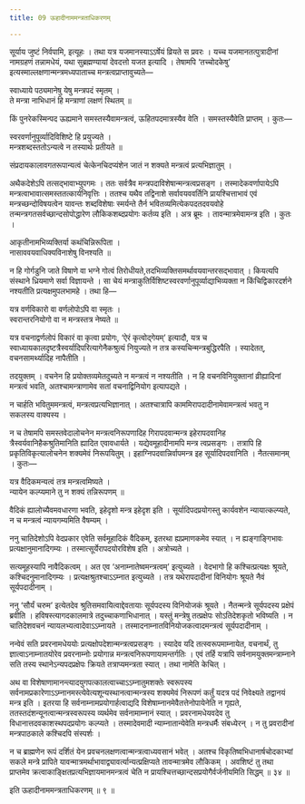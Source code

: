 ```yaml
---
title: 09 ऊहादीनाममन्त्रताधिकरणम्

---
```


सूर्याय जुष्टं निर्वपामि, इत्यूहः । तथा यत्र यजमानस्याऽऽर्षेयं व्रियते स प्रवरः । यच्च यजमानतत्पुत्रादीनां नामग्रहणं तन्नामधेयं, यथा सुब्रह्मण्यायां देवदत्तो यजत इत्यादि । तेषामपि ‘तच्चोदकेषु’ इत्यस्माल्लक्षणान्मन्त्रमध्यपाताच्च मन्त्रत्वप्राप्तावुच्यते—

स्वाध्याये पठ्यमानेषु येषु मन्त्रपदं स्मृतम् ।  
ते मन्त्रा नाभिधानं हि मन्त्राणां लक्षणं स्थितम् ॥  


किं पुनरेकस्मिन्पद ऊह्यमाने समस्तस्यैवामन्त्रत्वं, ऊहितपदमात्रस्यैव वेति । समस्तस्यैवेति प्राप्तम् । कुतः—

स्वरवर्णानुपूर्व्यादिविशिष्टे हि प्रयुज्यते ।  
मन्त्रशब्दस्ततोऽन्यत्वे न तस्यार्थः प्रतीयते ॥  


संप्रदायकालावगतरूपान्यत्वं चेत्केनचिदप्यंशेन जातं न शक्यते मन्त्रत्वं प्रत्यभिज्ञातुम् ।

अथैकदेशेऽपि तत्सद्भावाभ्युपगमः । ततः सर्वत्रैव मन्त्रपदाविशेषान्मन्त्रत्वप्रसङ्ग । तस्मादेकवर्णापायेऽपि मन्त्रत्वाभावात्समस्ततत्कार्यनिवृत्तिः । ततश्च यथैव तद्विनाशे सर्वावयववर्तिनि प्रायश्चित्ताभावं एवं मन्त्रच्छन्दोविषयत्वेन यावन्तः शब्दविशेषाः स्मर्यन्ते तैर्न भवितव्यमित्येकपदतदवयवोहे तन्मन्त्रगतसर्वच्छान्दसोपोद्धारेण लौकिकशब्दप्रयोगः कर्तव्य इति । अत्र ब्रूमः । तावन्मात्रमेवामन्त्र इति । कुतः ।

आकृतीनामभिव्यक्तिर्या कथंचिन्निरूपिता ।  
नासाववयवाधिक्यविनाशेषु विनश्यति ॥  


न हि गोर्गडुनि जाते विषाणे वा भग्ने गोत्वं तिरोधीयते,तदभिव्यक्तिसमर्थावयवान्तरसद्भावात् । कियत्यपि संस्थाने ध्रियमाणे सर्वा विज्ञायन्ते । सा चेयं मन्त्राकुतिर्विशिष्टस्वरवर्णानुपूर्व्याद्याभिव्यक्ता न किंचिद्विकारदर्शने नश्यतीति प्रत्यक्षमुपलभामहे । तथा हि—

यत्र वर्णविकारो वा वर्णलोपोऽपि वा स्मृतः ।  
स्वरान्तरनियोगो वा न मन्त्रस्तत्र नेष्यते ॥  


यत्र वचनाद्वर्णलोपं विकारं वा कृत्वा प्रयोगः, ‘ऐरं कृत्वोद्गेयम्’ इत्यादौ, यत्र च स्वाध्यायकालदृष्टत्रैस्वर्यादिपरित्यागेनैकश्रुत्यं नियुज्यते न तत्र कस्यचिन्मन्त्रबुद्धिरपैति । स्यादेतत्, वचनसामर्थ्यादिह नापैतीति ।

तदयुक्तम् । वचनेन हि प्रयोक्तव्यमेतदुच्यते न मन्त्रत्वं न नश्यतीति । न हि वचनविनियुक्तानां व्रीह्यादिनां मन्त्रत्वं भवति, अतश्चामन्त्राणामेव सतां वचनाद्विनियोग इत्यापद्यते ।

न चार्हति भवितुममन्त्रत्वं, मन्त्रत्वप्रत्यभिज्ञानात् । अतश्चात्रापि काममिरापदादीनामेवामन्त्रत्वं भवतु न सकलस्य वाक्यस्य ।

न च तेषामपि समस्तवेदालोचनेन मन्त्रत्वनिरूपणादिह गिरापदवान्मन्त्र इहेरापदवानिह त्रैस्वर्यवानिहैकश्रुतिमानिति ह्यादित एवावधार्यते । यद्येवमूहादीनामपि मन्त्र त्वप्रसङ्गः । तत्रापि हि प्रकृतिविकृत्यालोचनेन शक्यमेवं निरूपयितुम् । इहाग्निपदवान्निर्वापमन्त्र इह सूर्यादिपदवानिति । नैतत्समानम् । कुतः—

यत्र वैदिकमन्यत्वं तत्र मन्त्रत्वमिष्यते ।  
न्यायेन कल्प्यमाने तु न शक्यं तन्निरूपणम् ॥  


वैदिकं ह्यालोच्यैवमवधारणा भवति, इहेदृशो मन्त्र इहेदृश इति । सूर्यादिपदप्रयोगस्तु कार्यवशेन न्यायात्कल्प्यते, न च मन्त्रत्वं न्यायगम्यमिति वैषम्यम् ।

ननु चातिदेशोऽपि वेदप्रकार एवेति सर्वमूहादिकं वैदिकम्, इतरथा ह्यप्रमाणकमेव स्यात् । न ह्यङ्गाङ्गिभावः प्रत्यक्षानुमानादिगम्यः । तस्मात्सूर्येरापदयोरविशेष इति । अत्रोच्यते ।

सत्यमूहस्यापि नावैदिकत्वम् । अत एव ‘अनाम्नातेष्वमन्त्रत्वम्’ इत्युच्यते । वेदभागो हि कश्चित्प्रत्यक्षः श्रूयते, कश्चिदनुमानादिगम्यः । प्रत्यक्षश्रुतश्चाऽऽम्नात इत्युच्यते । तत्र यथेरापदादीनां विनियोगः श्रूयते नैवं सूर्यपदादीनाम् ।

ननु ‘सौर्यं चरुम’ इत्येतदेव श्रुतिसमवायित्वाद्देवतायाः सूर्यपदस्य विनियोजकं श्रूयते । नैतन्मन्त्रे सूर्यपदस्य प्रक्षेपं ब्रवीति । हविषस्त्यागदकालमात्रे तदुच्चाकणाभिधानात् । यस्तुं मन्त्रेषु तत्प्रक्षेपः सोऽतिदेशकृतो भविष्यति । न चातिदेशवचनं न्यायलभ्यत्वादेवाऽऽम्नायते । तस्मादनाम्नातविनियोजकत्वादमन्त्रत्वं सूर्यपदादीनाम् ।

नन्वेवं सति प्रवरनामधेययोः प्रत्यक्षोपदेशान्मन्त्रत्वप्रसङ्गः । स्यादेव यदि तत्स्वरूपमाम्नायेत, वचनार्थं, तु ज्ञात्वाऽनाम्नातयोरेव प्रवरनाम्नोः प्रयोगान्न मन्त्रत्वनिरूपणायामन्तर्गतिः । एवं तर्हि यत्रापि सर्वनामयुक्तमन्त्राम्नाने सति तस्य स्थानेऽन्यपदप्रक्षेपः क्रियते तत्राप्यमन्त्रता स्यात् । तथा नामेति केचित् ।

अथ वा विशेषाणामानन्त्यादयुगपत्कालत्वाच्चाऽऽम्नातुमशक्तेः स्वरूपस्य सर्वनामप्रकारेणाऽऽम्नानमस्त्येवेत्यशून्यस्थानत्वान्मन्त्रस्य शक्यमेवं निरूपणं कर्तुं यदत्र पदं निवेक्ष्यते तद्वानयं मन्त्र इति । इतरया हि सर्वनाम्नामप्रयोगार्हत्वाद्यदि विशेषाम्नानमेवैतत्तेनोपायेनेति न गृह्यते, ततस्तदंशन्यूनत्वान्मन्त्रस्वरूपस्य व्यर्थमेव सर्वनामाम्नानं स्यात् । प्रवरनामधेयवदेव तु विधानात्तदवकाशस्थपदप्रयोगः कल्प्यते । तस्मादेवमादी न्याम्नातान्येवेति मन्त्रधर्मैः संबध्येरन् । न तु प्रवरादीनां मन्त्रपाठकाले कश्चिदपि संस्पर्शः ।

न च ब्राह्मणेन रूपं दर्शितं येन प्रवचनलक्षणत्वान्मन्त्रत्वाध्यवसानं भवेत् । अतश्च विकृतिष्वभिधानार्षचोदकाभ्यां सकले मन्त्रे प्रापिते यावन्मात्रमर्थाभावाद्व्यावर्त्यान्यत्प्रक्षिप्यते तावन्मात्रमेव लौकिकम् । अवशिष्टं तु तथा प्राप्तमेव क्रत्वाकाङ्क्षितप्रत्यभिज्ञायमानमन्त्रत्वं चेति न प्रायश्चित्तच्छान्दसप्रयोगैर्वर्जनीयमिति सिद्धम् ॥ ३४ ॥

इति ऊहादीनाममन्त्रताधिकरणम् ॥ ९ ॥

